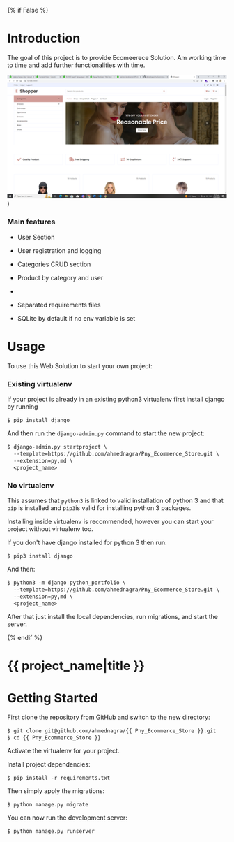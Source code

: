 {% if False %}

# Introduction

The goal of this project is to provide Ecomeerece Solution. Am working time to time and add further functionalities with time.

![Default Home View](__screenshots/1.png))
### Main features

* User Section
* User registration and logging 

* Categories CRUD section
* Product by category and user

* 

* Separated requirements files

* SQLite by default if no env variable is set

# Usage

To use this Web Solution to start your own project:

### Existing virtualenv

If your project is already in an existing python3 virtualenv first install django by running

    $ pip install django
    
And then run the `django-admin.py` command to start the new project:

    $ django-admin.py startproject \
      --template=https://github.com/ahmednagra/Pny_Ecommerce_Store.git \
      --extension=py,md \
      <project_name>
      
### No virtualenv

This assumes that `python3` is linked to valid installation of python 3 and that `pip` is installed and `pip3`is valid
for installing python 3 packages.

Installing inside virtualenv is recommended, however you can start your project without virtualenv too.

If you don't have django installed for python 3 then run:

    $ pip3 install django
    
And then:

    $ python3 -m django python_portfolio \
      --template=https://github.com/ahmednagra/Pny_Ecommerce_Store.git \
      --extension=py,md \
      <project_name>
      
      
After that just install the local dependencies, run migrations, and start the server.

{% endif %}

# {{ project_name|title }}

# Getting Started

First clone the repository from GitHub and switch to the new directory:

    $ git clone git@github.com/ahmednagra/{{ Pny_Ecommerce_Store }}.git
    $ cd {{ Pny_Ecommerce_Store }}
    
Activate the virtualenv for your project.
    
Install project dependencies:

    $ pip install -r requirements.txt
    
    
Then simply apply the migrations:

    $ python manage.py migrate
    

You can now run the development server:

    $ python manage.py runserver
